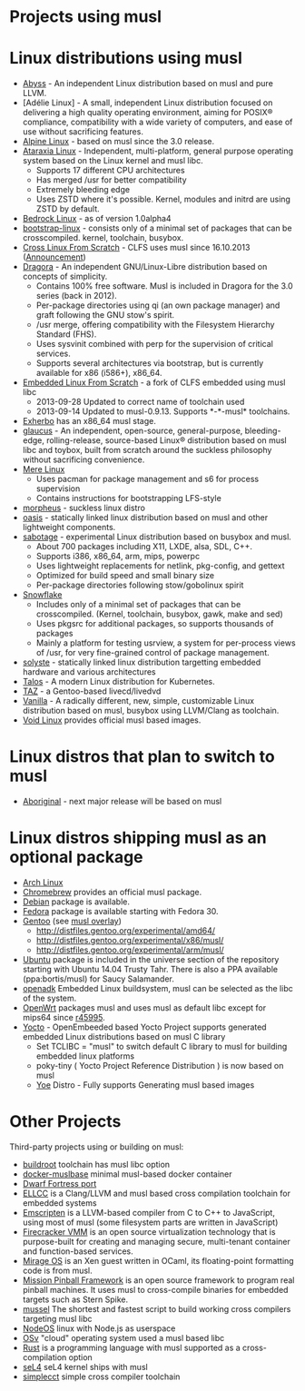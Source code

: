 # Projects using musl

# Linux distributions using musl

- [Abyss] - An independent Linux distribution based on musl and pure LLVM.
- [Adélie Linux] - A small, independent Linux distribution focused on delivering a high quality
  operating environment, aiming for POSIX® compliance, compatibility with a wide variety of
  computers, and ease of use without sacrificing features.
- [Alpine Linux] - based on musl since the 3.0 release.
- [Ataraxia Linux] - Independent, multi-platform, general purpose operating system based on the Linux kernel and musl libc.
    - Supports 17 different CPU architectures
    - Has merged /usr for better compatibility
    - Extremely bleeding edge
    - Uses ZSTD where it's possible. Kernel, modules and initrd are using ZSTD by default.
- [Bedrock Linux] - as of version 1.0alpha4
- [bootstrap-linux] - consists only of a minimal set of packages that can be
  crosscompiled. kernel, toolchain, busybox.
- [Cross Linux From Scratch] - CLFS uses musl since 16.10.2013
  ([Announcement][CLFS-announcement])
- [Dragora] - An independent GNU/Linux-Libre distribution based on concepts of simplicity.
    - Contains 100% free software.  Musl is included in Dragora for the 3.0 series (back in 2012).
    - Per-package directories using qi (an own package manager) and graft following the GNU stow's spirit.
    - /usr merge, offering compatibility with the Filesystem Hierarchy Standard (FHS).
    - Uses sysvinit combined with perp for the supervision of critical services.
    - Supports several architectures via bootstrap, but is currently available for x86 (i586+), x86_64.
- [Embedded Linux From Scratch] - a fork of CLFS embedded using musl libc
    - 2013-09-28 Updated to correct name of toolchain used
    - 2013-09-14 Updated to musl-0.9.13. Supports \*-\*-musl\* toolchains.
- [Exherbo] has an x86_64 musl stage.
- [glaucus] - An independent, open-source, general-purpose, bleeding-edge, rolling-release, source-based Linux® distribution based on musl libc and toybox, built from scratch around the suckless philosophy without sacrificing convenience.
- [Mere Linux]
    - Uses pacman for package management and s6 for process supervision
    - Contains instructions for bootstrapping LFS-style
- [morpheus] - suckless linux distro
- [oasis] - statically linked linux distribution based on musl and other lightweight components.
- [sabotage] - experimental Linux distribution based on busybox and musl.
    - About 700 packages including X11, LXDE, alsa, SDL, C++.
    - Supports i386, x86_64, arm, mips, powerpc
    - Uses lightweight replacements for netlink, pkg-config, and gettext
    - Optimized for build speed and small binary size
    - Per-package directories following stow/gobolinux spirit
- [Snowflake]
    - Includes only of a minimal set of packages that can be crosscompiled.
      (Kernel, toolchain, busybox, gawk, make and sed)
    - Uses pkgsrc for additional packages, so supports thousands of packages
    - Mainly a platform for testing usrview, a system for per-process views of
      /usr, for very fine-grained control of package management.
- [solyste] - statically linked linux distribution targetting embedded hardware and various architectures
- [Talos] - A modern Linux distribution for Kubernetes.
- [TAZ] - a Gentoo-based livecd/livedvd
- [Vanilla] - A radically different, new, simple, customizable Linux distribution based on musl, busybox using LLVM/Clang as toolchain.
- [Void Linux] provides official musl based images.

[Abyss]: https://abyss.run
[Alpine Linux]: http://alpinelinux.org/
[Ataraxia Linux]: https://ataraxialinux.github.io/
[Bedrock Linux]: http://bedrocklinux.org/introduction.html
[bootstrap-linux]: https://github.com/pikhq/bootstrap-linux
[CLFS-announcement]: http://openwall.com/lists/musl/2013/10/16/1
[Cross Linux From Scratch]: http://cross-lfs.org/view/clfs-embedded/
[Dragora]: https://dragora.org
[Embedded Linux From Scratch]: http://kanj.github.io/elfs/book/
[Exherbo]: http://www.exherbo.org/
[glaucus]: https://www.glaucuslinux.org/
[Mere Linux]: https://merelinux.org
[morpheus]: http://git.2f30.org/morpheus/
[oasis]: https://github.com/michaelforney/oasis
[sabotage]: http://sabo.xyz/
[Snowflake]: https://github.com/GregorR/snowflake
[solyste]: https://framagit.org/Ypnose/solyste
[Talos]: https://github.com/talos-systems/talos
[TAZ]: https://github.com/Sharrisii/TAZ
[Vanilla]: http://projects.malikania.fr/vanilla
[Void Linux]: https://voidlinux.org/

# Linux distros that plan to switch to musl

- [Aboriginal] - next major release will be based on musl

[Aboriginal]: http://landley.net/aboriginal/

# Linux distros shipping musl as an optional package

- [Arch Linux]
- [Chromebrew] provides an official musl package.
- [Debian] package is available.
- [Fedora] package is available starting with Fedora 30.
- [Gentoo] (see [musl overlay])
    - <http://distfiles.gentoo.org/experimental/amd64/>
    - <http://distfiles.gentoo.org/experimental/x86/musl/>
    - <http://distfiles.gentoo.org/experimental/arm/musl/>
- [Ubuntu] package is included in the universe section of the repository
  starting with Ubuntu 14.04 Trusty Tahr. There is also a PPA available
  (ppa:bortis/musl) for Saucy Salamander.
- [openadk] Embedded Linux buildsystem, musl can be selected as the libc of the
  system.
- [OpenWrt] packages musl and uses musl as default libc except for mips64 since
  [r45995].
- [Yocto] - OpenEmbeeded based Yocto Project supports generated embedded Linux distributions based on musl C library
    - Set TCLIBC = "musl" to switch default C library to musl for building embedded linux platforms
    - poky-tiny ( Yocto Project Reference Distribution ) is now based on musl
    - [Yoe] Distro - Fully supports Generating musl based images

[Arch Linux]: https://www.archlinux.org/
[Chromebrew]: https://skycocker.github.io/chromebrew/
[Debian]: http://packages.debian.org/search?keywords=musl&searchon=names&suite=all&section=all
[Fedora]: https://src.fedoraproject.org/rpms/musl
[Gentoo]: http://www.gentoo.org/
[musl overlay]: https://gitweb.gentoo.org/proj/musl.git
[openadk]: http://openadk.org/
[OpenWrt]: https://openwrt.org/
[r45995]: https://dev.openwrt.org/changeset/45995
[Ubuntu]: http://packages.ubuntu.com/search?keywords=musl&searchon=names&suite=all&section=all
[Yocto]: https://www.yoctoproject.org/
[Yoe]: https://www.yoedistro.org/

# Other Projects

Third-party projects using or building on musl:

- [buildroot] toolchain has musl libc option
- [docker-muslbase] minimal musl-based docker container
- [Dwarf Fortress port]
- [ELLCC] is a Clang/LLVM and musl based cross compilation toolchain for
  embedded systems
- [Emscripten] is a LLVM-based compiler from C to C++ to JavaScript, using most
  of musl (some filesystem parts are written in JavaScript)
- [Firecracker VMM] is an open source virtualization technology that
  is purpose-built for creating and managing secure, multi-tenant
  container and function-based services.
- [Mirage OS] is an Xen guest written in OCaml, its floating-point formatting
  code is from musl.
- [Mission Pinball Framework] is an open source framework to program real
  pinball machines. It uses musl to cross-compile binaries for embedded
  targets such as Stern Spike.
- [mussel] The shortest and fastest script to build working cross compilers targeting musl libc
- [NodeOS] linux with Node.js as userspace
- [OSv] "cloud" operating system used a musl based libc
- [Rust] is a programming language with musl supported as a cross-compilation
  option
- [seL4] seL4 kernel ships with musl
- [simplecct] simple cross compiler toolchain

[buildroot]: http://buildroot.org/
[docker-muslbase]: https://github.com/mwcampbell/docker-muslbase
[Dwarf Fortress port]: http://openwall.com/lists/sabotage/2013/11/01/1
[ELLCC]: http://ellcc.org/
[Emscripten]: http://emscripten.org/
[Firecracker VMM]: https://firecracker-microvm.github.io/
[Mirage OS]: http://www.openmirage.org/
[Mission Pinball Framework]: https://missionpinball.org/
[mussel]: https://github.com/firasuke/mussel
[NodeOS]: https://github.com/NodeOS/NodeOS
[OSv]: https://github.com/cloudius-systems/osv/
[Rust]: http://www.rust-lang.org/
[seL4]: https://github.com/seL4/libmuslc
[simplecct]: https://code.google.com/p/simplecct/

